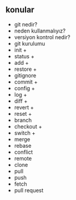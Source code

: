 ## konular
- git nedir?
- neden kullanmalıyız?
- versiyon kontrol nedir?
- git kurulumu
- init +
- status +
- add +
- restore +
- gitignore
- commit +
- config +
- log +
- diff +
- revert +
- reset +
- branch
- checkout +
- switch +
- merge
- rebase
- conflict
- remote
- clone
- pull
- push
- fetch
- pull request

